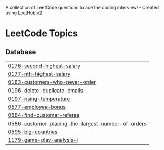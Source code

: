 A collection of LeetCode questions to ace the coding interview! - Created using [LeetHub v2](https://github.com/arunbhardwaj/LeetHub-2.0)
<!---LeetCode Topics Start-->
# LeetCode Topics
## Database
|  |
| ------- |
| [0176-second-highest-salary](https://github.com/ZuhairBhati/Leetcode-SQL/tree/master/0176-second-highest-salary) |
| [0177-nth-highest-salary](https://github.com/ZuhairBhati/Leetcode-SQL/tree/master/0177-nth-highest-salary) |
| [0183-customers-who-never-order](https://github.com/ZuhairBhati/Leetcode-SQL/tree/master/0183-customers-who-never-order) |
| [0196-delete-duplicate-emails](https://github.com/ZuhairBhati/Leetcode-SQL/tree/master/0196-delete-duplicate-emails) |
| [0197-rising-temperature](https://github.com/ZuhairBhati/Leetcode-SQL/tree/master/0197-rising-temperature) |
| [0577-employee-bonus](https://github.com/ZuhairBhati/Leetcode-SQL/tree/master/0577-employee-bonus) |
| [0584-find-customer-referee](https://github.com/ZuhairBhati/Leetcode-SQL/tree/master/0584-find-customer-referee) |
| [0586-customer-placing-the-largest-number-of-orders](https://github.com/ZuhairBhati/Leetcode-SQL/tree/master/0586-customer-placing-the-largest-number-of-orders) |
| [0595-big-countries](https://github.com/ZuhairBhati/Leetcode-SQL/tree/master/0595-big-countries) |
| [1179-game-play-analysis-i](https://github.com/ZuhairBhati/Leetcode-SQL/tree/master/1179-game-play-analysis-i) |
<!---LeetCode Topics End-->